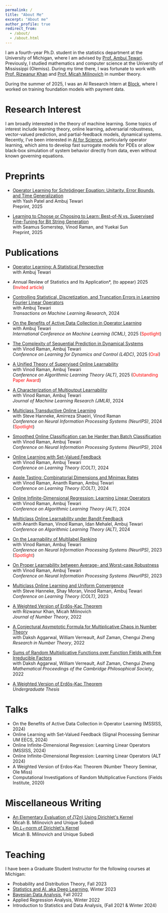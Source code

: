 ```yaml
---
permalink: /
title: "About Me"
excerpt: "About me"
author_profile: true
redirect_from: 
  - /about/
  - /about.html
---
```


I am a fourth-year Ph.D. student in the statistics department at the University of Michigan, where I am advised by [Prof. Ambuj Tewari](https://ambujtewari.github.io/). Previously, I studied mathematics and computer science at the University of Mississippi (Olemiss). During my time there, I was fortunate to work with [Prof. Rizwanur Khan](http://home.olemiss.edu/~rrkhan/) and [Prof. Micah Milinovich](http://home.olemiss.edu/~mbmilino/) in number theory. 

During the summer of 2025, I was an AI Research Intern at [Block](https://en.wikipedia.org/wiki/Block,_Inc.), where I worked on training foundation models with payment data.


Research Interest
======

I am broadly interested in the theory of machine learning. Some topics of interest include learning theory, online learning, adversarial robustness, vector-valued prediction, and partial-feedback models, dynamical systems. Recently, I’ve been interested in [AI for Science](https://ai4sciencecommunity.github.io/), particularly operator learning, which aims to develop fast surrogate models for PDEs or allow black-box simulation of system behavior directly from data, even without known governing equations.

Preprints
======
- [Operator Learning for Schrödinger Equation: Unitarity, Error Bounds, and Time Generalization](https://arxiv.org/pdf/2505.18288v1)    
  with Yash Patel and  Ambuj Tewari  
  Preprint, 2025

- [Learning to Choose or Choosing to Learn: Best-of-N vs. Supervised Fine-Tuning for Bit String Generation](https://arxiv.org/pdf/2505.17288)    
  with Seamus Somerstep, Vinod Raman, and Yuekai Sun  
  Preprint, 2025



Publications 
======

  - [Operator Learning: A Statistical Perspective](https://arxiv.org/pdf/2504.03503)    
  with Ambuj Tewari  
  * Annual Review of Statistics and Its Application*, (to appear) 2025  (<font color='red'>Invited article</font>)

  - [Controlling Statistical, Discretization, and Truncation Errors in Learning Fourier Linear Operators](https://openreview.net/pdf?id=A2sHNGcjLO)    
  with Ambuj Tewari  
  *Transactions on Machine Learning Research*, 2024

  - [On the Benefits of Active Data Collection in Operator Learning](https://arxiv.org/abs/2410.19725)    
    with Ambuj Tewari  
    *International Conference on Machine Learning (ICML)*, 2025 (<font color='red'>Spotlight</font>)
    
  - [The Complexity of Sequential Prediction in Dynamical Systems](https://arxiv.org/abs/2402.06614)   
    with Vinod Raman, Ambuj Tewari    
    *Conference on Learning for Dynamics and Control (L4DC)*, 2025 (<font color='red'>Oral</font>) 

  - [A Unified Theory of Supervised Online Learnability](https://proceedings.mlr.press/v272/raman25a.html)   
     with Vinod Raman, Ambuj Tewari    
     *Conference on Algorithmic Learning Theory (ALT)*, 2025 (<font color='red'>Outstanding Paper Award</font>)

     
  - [A Characterization of Multioutput Learnability](https://arxiv.org/abs/2301.02729)   
    with Vinod Raman, Ambuj Tewari    
    *Journal of Machine Learning Research (JMLR)*, 2024   


  - [Multiclass Transductive Online Learning](https://arxiv.org/abs/2411.01634)   
     with Steve Hanneke, Amirreza Shaeiri, Vinod Raman    
     *Conference on Neural Information Processing Systems (NeurIPS)*, 2024 (<font color='red'>Spotlight</font>)
    

 - [Smoothed Online Classification can be Harder than Batch Classification](https://arxiv.org/pdf/2405.15424)   
   with Vinod Raman, Ambuj Tewari         
   *Conference on Neural Information Processing Systems (NeurIPS)*, 2024  

 - [Online Learning with Set-Valued Feedback](https://arxiv.org/abs/2306.06247)   
   with Vinod Raman, Ambuj Tewari         
   *Conference on Learning Theory (COLT)*, 2024

- [Apple Tasting: Combinatorial Dimensions and Minimax Rates](https://arxiv.org/abs/2310.19064)    
  with Vinod Raman, Ananth Raman, Ambuj Tewari  
  *Conference on Learning Theory (COLT)*, 2024

- [Online Infinite-Dimensional Regression: Learning Linear Operators](https://arxiv.org/abs/2309.06548)       
 with Vinod Raman, Ambuj Tewari  
  *Conference on Algorithmic Learning Theory (ALT)*, 2024

- [Multiclass Online Learnability under Bandit Feedback](https://arxiv.org/abs/2308.04620)   
  with Ananth Raman, Vinod Raman, Idan Mehalel, Ambuj Tewari   
  *Conference on Algorithmic Learning Theory (ALT)*, 2024

- [On the Learnability of Multilabel Ranking](https://arxiv.org/abs/2304.03337)   
  with Vinod Raman, Ambuj Tewari      
  *Conference on Neural Information Processing Systems (NeurIPS)*, 2023 (<font color='red'>Spotlight</font>) 

- [On Proper Learnability between Average- and Worst-case Robustness](https://arxiv.org/abs/2211.05656)    
  with Vinod Raman, Ambuj Tewari   
  *Conference on Neural Information Processing Systems (NeurIPS)*, 2023   

- [Multiclass Online Learning and Uniform Convergence](https://proceedings.mlr.press/v195/hanneke23b.html)    
  with Steve Hanneke, Shay Moran, Vinod Raman, Ambuj Tewari     
  *Conference on Learning Theory (COLT)*, 2023  

- [A Weighted Version of Erdős-Kac Theorem](https://www.sciencedirect.com/science/article/abs/pii/S0022314X21003681)  
 with Rizwanur Khan, Micah Milinovich  
*Journal of Number Theory*, 2022    
  

- [A Conjectural Asymptotic Formula for Multiplicative Chaos in Number Theory](https://link.springer.com/article/10.1007/s40993-022-00332-x)    
 with Daksh Aggarwal, William Verreault, Asif Zaman, Chengui Zheng      
*Research in Number Theory*, 2022   


- [Sums of Random Multiplicative Functions over Function Fields with Few Irreducible Factors](https://www.cambridge.org/core/journals/mathematical-proceedings-of-the-cambridge-philosophical-society/article/abs/sums-of-random-multiplicative-functions-over-function-fields-with-few-irreducible-factors/636667B07830029AB35196FF595CA055)   
 with Daksh Aggarwal, William Verreault, Asif Zaman, Chengui Zheng      
*Mathematical Proceedings of the Cambridge Philosophical Society*, 2022   

- [A Weighted Version of Erdős-Kac Theorem](https://egrove.olemiss.edu/cgi/viewcontent.cgi?article=2687&context=hon_thesis)  
  *Undergraduate Thesis*




Talks
======
- On the Benefits of Active Data Collection in Operator Learning (MSSISS, 2024)
- Online Learning with Set-Valued Feedback (Signal Processing Seminar UM EECS, 2024)
- Online Infinite-Dimensional Regression: Learning Linear Operators (MSSISS, 2024)
- Online Infinite-Dimensional Regression: Learning Linear Operators (ALT 2024)
- A Weighted Version of Erdos-Kac Theorem (Number Theory Seminar, Ole Miss) 
- Computational Investigations of Random Multiplicative Functions (Fields Institute, 2020)


Miscellaneous Writing
======

- [An Elementary Evaluation of $\zeta(2n)$ Using Dirichlet's Kernel](https://unique-subedi.github.io/Misc_Writings/Dirichlet_s_Kernel_and_Zeta_2n_.pdf)    
  Micah B. Milinovich and Unique Subedi
- [On $L_1$-norm of Dirichlet's Kernel](https://unique-subedi.github.io/Misc_Writings/L1_Norm_of_Dirichlet_s_Kernel.pdf)  
  Micah B. Milinovich and Unique Subedi




Teaching
======
I have been a Graduate Student Instructor for the following courses at Michigan:
- Probability and Distribution Theory, Fall 2023
- [Statistics and AI, aka Deep Learning](https://ambujtewari.github.io/stats315-winter2023/), Winter 2023
- [Bayesian Data Analysis](https://yixinwang.github.io/courses/bayesian/fall22/bayesian22f.html), Fall 2022
- Applied Regression Analysis, Winter 2022
- Introduction to Statistics and Data Analysis, (Fall 2021 & Winter 2024)
